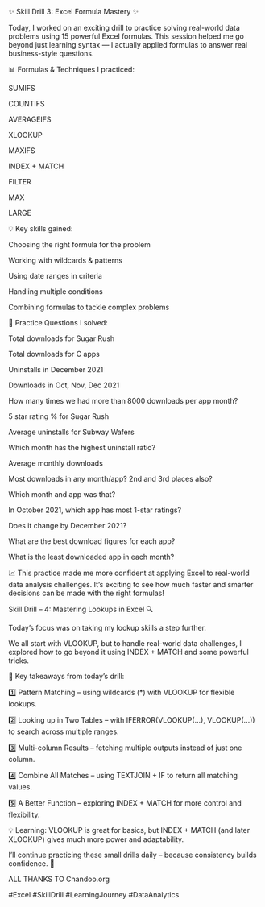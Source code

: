 ✨ Skill Drill 3: Excel Formula Mastery ✨

Today, I worked on an exciting drill to practice solving real-world data problems using 15 powerful Excel formulas. This session helped me go beyond just learning syntax — I actually applied formulas to answer real business-style questions.

📊 Formulas & Techniques I practiced:

SUMIFS

COUNTIFS

AVERAGEIFS

XLOOKUP

MAXIFS

INDEX + MATCH

FILTER

MAX

LARGE

💡 Key skills gained:

Choosing the right formula for the problem

Working with wildcards & patterns

Using date ranges in criteria

Handling multiple conditions

Combining formulas to tackle complex problems

📝 Practice Questions I solved:

Total downloads for Sugar Rush

Total downloads for C apps

Uninstalls in December 2021

Downloads in Oct, Nov, Dec 2021

How many times we had more than 8000 downloads per app month?

5 star rating % for Sugar Rush

Average uninstalls for Subway Wafers

Which month has the highest uninstall ratio?

Average monthly downloads

Most downloads in any month/app? 2nd and 3rd places also?

Which month and app was that?

In October 2021, which app has most 1-star ratings?

Does it change by December 2021?

What are the best download figures for each app?

What is the least downloaded app in each month?

📈 This practice made me more confident at applying Excel to real-world data analysis challenges. It’s exciting to see how much faster and smarter decisions can be made with the right formulas!


Skill Drill – 4: Mastering Lookups in Excel 🔍

Today’s focus was on taking my lookup skills a step further.

 We all start with VLOOKUP, but to handle real-world data challenges, I explored how to go beyond it using INDEX + MATCH and some powerful tricks.

🔑 Key takeaways from today’s drill:

 1️⃣ Pattern Matching – using wildcards (*) with VLOOKUP for flexible lookups.

 2️⃣ Looking up in Two Tables – with IFERROR(VLOOKUP(...), VLOOKUP(...)) to search across multiple ranges.

 3️⃣ Multi-column Results – fetching multiple outputs instead of just one column.

 4️⃣ Combine All Matches – using TEXTJOIN + IF to return all matching values.

 5️⃣ A Better Function – exploring INDEX + MATCH for more control and flexibility.

💡 Learning: VLOOKUP is great for basics, but INDEX + MATCH (and later XLOOKUP) gives much more power and adaptability.

I’ll continue practicing these small drills daily – because consistency builds confidence. 🚀



ALL THANKS TO Chandoo.org

#Excel #SkillDrill #LearningJourney #DataAnalytics
